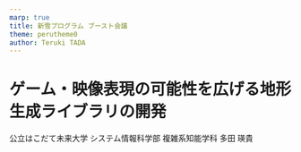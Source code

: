 ```yaml
---
marp: true
title: 新雪プログラム ブースト会議
theme: perutheme0
author: Teruki TADA
---
```

# ゲーム・映像表現の可能性を広げる地形生成ライブラリの開発
公立はこだて未来大学 システム情報科学部
複雑系知能学科 多田 瑛貴
